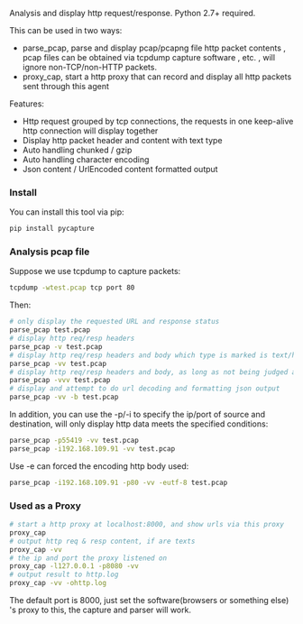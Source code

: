 Analysis and display http request/response. 
Python 2.7+ required.

This can be used in two ways:

* parse_pcap, parse and display pcap/pcapng file http packet contents , pcap files can be obtained via tcpdump capture software , etc. , will ignore non-TCP/non-HTTP packets.
* proxy_cap, start a http proxy that can record and display all http packets sent through this agent

Features:

* Http request grouped by tcp connections, the requests in one keep-alive http connection will display together
* Display http packet header and content with text type
* Auto handling chunked / gzip
* Auto handling character encoding
* Json content / UrlEncoded content formatted output

### Install
You can install this tool via pip:
```sh
pip install pycapture
```

### Analysis pcap file

Suppose we use tcpdump to capture packets:
```sh
tcpdump -wtest.pcap tcp port 80
```
Then:
```sh
# only display the requested URL and response status  
parse_pcap test.pcap
# display http req/resp headers
parse_pcap -v test.pcap
# display http req/resp headers and body which type is marked is text/html/xml.. and other text types in resp's headers
parse_pcap -vv test.pcap
# display http req/resp headers and body, as long as not being judged as binary content
parse_pcap -vvv test.pcap
# display and attempt to do url decoding and formatting json output
parse_pcap -vv -b test.pcap
```
In addition, you can use the -p/-i to specify the ip/port of source and destination, will only display http data meets the specified conditions:
```sh
parse_pcap -p55419 -vv test.pcap
parse_pcap -i192.168.109.91 -vv test.pcap
```

Use -e can forced the encoding http body used:
```sh
parse_pcap -i192.168.109.91 -p80 -vv -eutf-8 test.pcap
```

### Used as a Proxy
```sh
# start a http proxy at localhost:8000, and show urls via this proxy
proxy_cap
# output http req & resp content, if are texts
proxy_cap -vv
# the ip and port the proxy listened on
proxy_cap -l127.0.0.1 -p8080 -vv
# output result to http.log
proxy_cap -vv -ohttp.log
```

The default port is 8000, just set the software(browsers or something else) 's proxy to this, the capture and parser will work.

